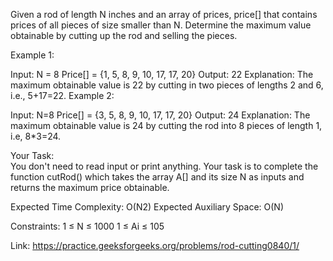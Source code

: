 Given a rod of length N inches and an array of prices, price[] that contains prices of all pieces of size smaller than N. Determine the maximum value obtainable by cutting up the rod and selling the pieces.

 

Example 1:

Input:
N = 8
Price[] = {1, 5, 8, 9, 10, 17, 17, 20}
Output:
22
Explanation:
The maximum obtainable value is 22 by
cutting in two pieces of lengths 2 and 
6, i.e., 5+17=22.
Example 2:

Input:
N=8
Price[] = {3, 5, 8, 9, 10, 17, 17, 20}
Output: 24
Explanation: 
The maximum obtainable value is 
24 by cutting the rod into 8 pieces 
of length 1, i.e, 8*3=24. 

Your Task:  
You don't need to read input or print anything. Your task is to complete the function cutRod() which takes the array A[] and its size N as inputs and returns the maximum price obtainable.


Expected Time Complexity: O(N2)
Expected Auxiliary Space: O(N)


Constraints:
1 ≤ N ≤ 1000
1 ≤ Ai ≤ 105



Link: https://practice.geeksforgeeks.org/problems/rod-cutting0840/1/

